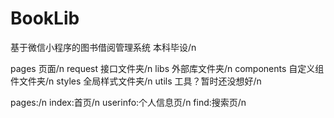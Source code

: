 # BookLib
基于微信小程序的图书借阅管理系统 本科毕设/n

pages 页面/n
request 接口文件夹/n
libs 外部库文件夹/n
components 自定义组件文件夹/n
styles 全局样式文件夹/n
utils 工具？暂时还没想好/n






pages:/n
  index:首页/n
  userinfo:个人信息页/n
  find:搜索页/n
